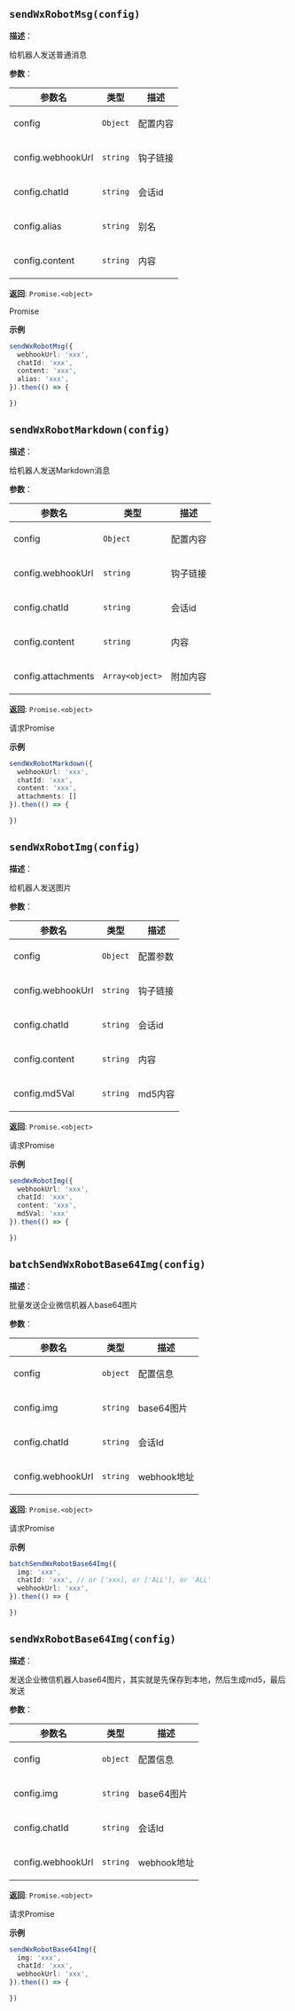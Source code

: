 
## `sendWxRobotMsg(config)` 


**描述**：<p>给机器人发送普通消息</p>

**参数**：


| 参数名 | 类型 | 描述 |
| --- | --- | --- |
| config | <code>Object</code> | <p>配置内容</p> |
| config.webhookUrl | <code>string</code> | <p>钩子链接</p> |
| config.chatId | <code>string</code> | <p>会话id</p> |
| config.alias | <code>string</code> | <p>别名</p> |
| config.content | <code>string</code> | <p>内容</p> |

**返回**: <code>Promise.&lt;object&gt;</code><br>

<p>Promise</p>

**示例**

```typescript
sendWxRobotMsg({
  webhookUrl: 'xxx',
  chatId: 'xxx',
  content: 'xxx',
  alias: 'xxx',
}).then(() => {

})
```
<a name="sendWxRobotMarkdown"></a>

## `sendWxRobotMarkdown(config)` 


**描述**：<p>给机器人发送Markdown消息</p>

**参数**：


| 参数名 | 类型 | 描述 |
| --- | --- | --- |
| config | <code>Object</code> | <p>配置内容</p> |
| config.webhookUrl | <code>string</code> | <p>钩子链接</p> |
| config.chatId | <code>string</code> | <p>会话id</p> |
| config.content | <code>string</code> | <p>内容</p> |
| config.attachments | <code>Array&lt;object&gt;</code> | <p>附加内容</p> |

**返回**: <code>Promise.&lt;object&gt;</code><br>

<p>请求Promise</p>

**示例**

```typescript
sendWxRobotMarkdown({
  webhookUrl: 'xxx',
  chatId: 'xxx',
  content: 'xxx',
  attachments: []
}).then(() => {

})
```
<a name="sendWxRobotImg"></a>

## `sendWxRobotImg(config)` 


**描述**：<p>给机器人发送图片</p>

**参数**：


| 参数名 | 类型 | 描述 |
| --- | --- | --- |
| config | <code>Object</code> | <p>配置参数</p> |
| config.webhookUrl | <code>string</code> | <p>钩子链接</p> |
| config.chatId | <code>string</code> | <p>会话id</p> |
| config.content | <code>string</code> | <p>内容</p> |
| config.md5Val | <code>string</code> | <p>md5内容</p> |

**返回**: <code>Promise.&lt;object&gt;</code><br>

<p>请求Promise</p>

**示例**

```typescript
sendWxRobotImg({
  webhookUrl: 'xxx',
  chatId: 'xxx',
  content: 'xxx',
  md5Val: 'xxx'
}).then(() => {

})
```
<a name="batchSendWxRobotBase64Img"></a>

## `batchSendWxRobotBase64Img(config)` 


**描述**：<p>批量发送企业微信机器人base64图片</p>

**参数**：


| 参数名 | 类型 | 描述 |
| --- | --- | --- |
| config | <code>object</code> | <p>配置信息</p> |
| config.img | <code>string</code> | <p>base64图片</p> |
| config.chatId | <code>string</code> | <p>会话Id</p> |
| config.webhookUrl | <code>string</code> | <p>webhook地址</p> |

**返回**: <code>Promise.&lt;object&gt;</code><br>

<p>请求Promise</p>

**示例**

```typescript
batchSendWxRobotBase64Img({
  img: 'xxx',
  chatId: 'xxx', // or ['xxx], or ['ALL'], or 'ALL'
  webhookUrl: 'xxx',
}).then(() => {

})
```
<a name="sendWxRobotBase64Img"></a>

## `sendWxRobotBase64Img(config)` 


**描述**：<p>发送企业微信机器人base64图片，其实就是先保存到本地，然后生成md5，最后发送</p>

**参数**：


| 参数名 | 类型 | 描述 |
| --- | --- | --- |
| config | <code>object</code> | <p>配置信息</p> |
| config.img | <code>string</code> | <p>base64图片</p> |
| config.chatId | <code>string</code> | <p>会话Id</p> |
| config.webhookUrl | <code>string</code> | <p>webhook地址</p> |

**返回**: <code>Promise.&lt;object&gt;</code><br>

<p>请求Promise</p>

**示例**

```typescript
sendWxRobotBase64Img({
  img: 'xxx',
  chatId: 'xxx',
  webhookUrl: 'xxx',
}).then(() => {

})
```
